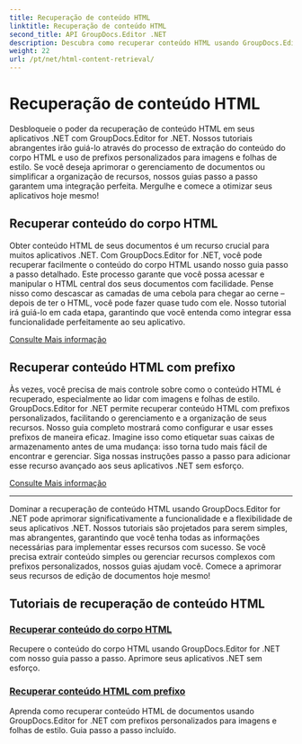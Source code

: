 ```yaml
---
title: Recuperação de conteúdo HTML
linktitle: Recuperação de conteúdo HTML
second_title: API GroupDocs.Editor .NET
description: Descubra como recuperar conteúdo HTML usando GroupDocs.Editor for .NET. Guias passo a passo para recuperar o conteúdo do corpo e prefixos personalizados incluídos.
weight: 22
url: /pt/net/html-content-retrieval/
---
```


# Recuperação de conteúdo HTML

Desbloqueie o poder da recuperação de conteúdo HTML em seus aplicativos .NET com GroupDocs.Editor for .NET. Nossos tutoriais abrangentes irão guiá-lo através do processo de extração do conteúdo do corpo HTML e uso de prefixos personalizados para imagens e folhas de estilo. Se você deseja aprimorar o gerenciamento de documentos ou simplificar a organização de recursos, nossos guias passo a passo garantem uma integração perfeita. Mergulhe e comece a otimizar seus aplicativos hoje mesmo!

## Recuperar conteúdo do corpo HTML

Obter conteúdo HTML de seus documentos é um recurso crucial para muitos aplicativos .NET. Com GroupDocs.Editor for .NET, você pode recuperar facilmente o conteúdo do corpo HTML usando nosso guia passo a passo detalhado. Este processo garante que você possa acessar e manipular o HTML central dos seus documentos com facilidade. Pense nisso como descascar as camadas de uma cebola para chegar ao cerne – depois de ter o HTML, você pode fazer quase tudo com ele. Nosso tutorial irá guiá-lo em cada etapa, garantindo que você entenda como integrar essa funcionalidade perfeitamente ao seu aplicativo.

[Consulte Mais informação](./retrieve-html-body-content/)

## Recuperar conteúdo HTML com prefixo

Às vezes, você precisa de mais controle sobre como o conteúdo HTML é recuperado, especialmente ao lidar com imagens e folhas de estilo. GroupDocs.Editor for .NET permite recuperar conteúdo HTML com prefixos personalizados, facilitando o gerenciamento e a organização de seus recursos. Nosso guia completo mostrará como configurar e usar esses prefixos de maneira eficaz. Imagine isso como etiquetar suas caixas de armazenamento antes de uma mudança: isso torna tudo mais fácil de encontrar e gerenciar. Siga nossas instruções passo a passo para adicionar esse recurso avançado aos seus aplicativos .NET sem esforço.

[Consulte Mais informação](./retrieve-html-content-with-prefix/)

---

Dominar a recuperação de conteúdo HTML usando GroupDocs.Editor for .NET pode aprimorar significativamente a funcionalidade e a flexibilidade de seus aplicativos .NET. Nossos tutoriais são projetados para serem simples, mas abrangentes, garantindo que você tenha todas as informações necessárias para implementar esses recursos com sucesso. Se você precisa extrair conteúdo simples ou gerenciar recursos complexos com prefixos personalizados, nossos guias ajudam você. Comece a aprimorar seus recursos de edição de documentos hoje mesmo!
## Tutoriais de recuperação de conteúdo HTML
### [Recuperar conteúdo do corpo HTML](./retrieve-html-body-content/)
Recupere o conteúdo do corpo HTML usando GroupDocs.Editor for .NET com nosso guia passo a passo. Aprimore seus aplicativos .NET sem esforço.
### [Recuperar conteúdo HTML com prefixo](./retrieve-html-content-with-prefix/)
Aprenda como recuperar conteúdo HTML de documentos usando GroupDocs.Editor for .NET com prefixos personalizados para imagens e folhas de estilo. Guia passo a passo incluído.